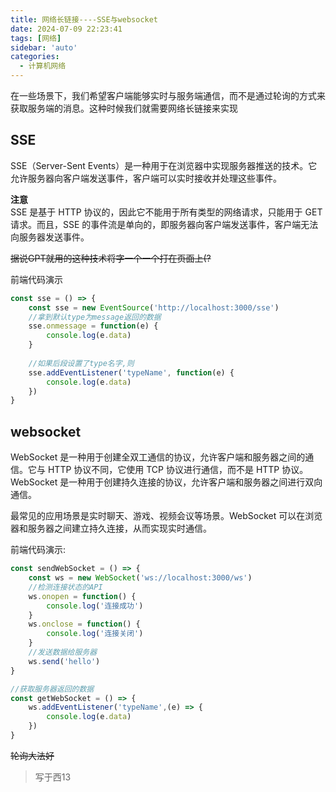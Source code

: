 ```yaml
---
title: 网络长链接----SSE与websocket
date: 2024-07-09 22:23:41
tags: [网络]
sidebar: 'auto'
categories:
  - 计算机网络
---
```


在一些场景下，我们希望客户端能够实时与服务端通信，而不是通过轮询的方式来获取服务端的消息。这种时候我们就需要网络长链接来实现  

<!--more-->

## SSE
SSE（Server-Sent Events）是一种用于在浏览器中实现服务器推送的技术。它允许服务器向客户端发送事件，客户端可以实时接收并处理这些事件。  

**注意**  
SSE 是基于 HTTP 协议的，因此它不能用于所有类型的网络请求，只能用于 GET 请求。而且，SSE 的事件流是单向的，即服务器向客户端发送事件，客户端无法向服务器发送事件。  

~~据说GPT就用的这种技术将字一个一个打在页面上(?~~

前端代码演示  

```js
const sse = () => {
    const sse = new EventSource('http://localhost:3000/sse')
    //拿到默认type为message返回的数据
    sse.onmessage = function(e) {
        console.log(e.data)  
    }
    
    //如果后段设置了type名字,则  
    sse.addEventListener('typeName', function(e) {
        console.log(e.data)
    })
}


```  

## websocket

WebSocket 是一种用于创建全双工通信的协议，允许客户端和服务器之间的通信。它与 HTTP 协议不同，它使用 TCP 协议进行通信，而不是 HTTP 协议。WebSocket 是一种用于创建持久连接的协议，允许客户端和服务器之间进行双向通信。  

最常见的应用场景是实时聊天、游戏、视频会议等场景。WebSocket 可以在浏览器和服务器之间建立持久连接，从而实现实时通信。  

前端代码演示:  

```js
const sendWebSocket = () => {
    const ws = new WebSocket('ws://localhost:3000/ws')
    //检测连接状态的API
    ws.onopen = function() {
        console.log('连接成功')
    }
    ws.onclose = function() {
        console.log('连接关闭')
    }
    //发送数据给服务器
    ws.send('hello')
}

//获取服务器返回的数据
const getWebSocket = () => {
    ws.addEventListener('typeName',(e) => {
        console.log(e.data)
    })
}
```  

~~轮询大法好~~  


> 写于西13